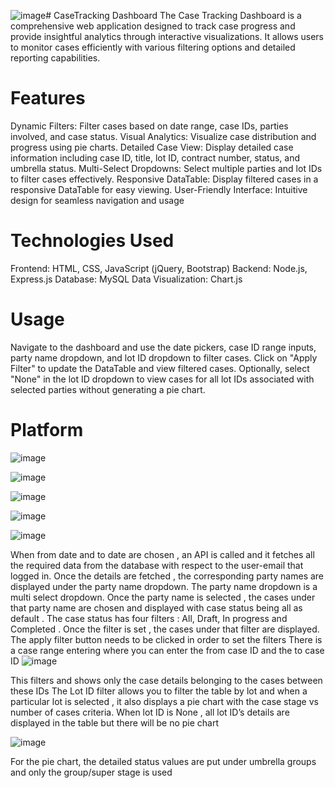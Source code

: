 ![image](https://github.com/Samhitha-Sudharsan/CaseTracking-Dashboard/assets/130522447/4c41cb44-747a-436b-8ed1-a5c08fca155a)# CaseTracking Dashboard
The Case Tracking Dashboard is a comprehensive web application designed to track case progress and provide insightful analytics through interactive visualizations. It allows users to monitor cases efficiently with various filtering options and detailed reporting capabilities.
# Features
Dynamic Filters: Filter cases based on date range, case IDs, parties involved, and case status.
Visual Analytics: Visualize case distribution and progress using pie charts.
Detailed Case View: Display detailed case information including case ID, title, lot ID, contract number, status, and umbrella status.
Multi-Select Dropdowns: Select multiple parties and lot IDs to filter cases effectively.
Responsive DataTable: Display filtered cases in a responsive DataTable for easy viewing.
User-Friendly Interface: Intuitive design for seamless navigation and usage
# Technologies Used
Frontend: HTML, CSS, JavaScript (jQuery, Bootstrap)
Backend: Node.js, Express.js
Database: MySQL
Data Visualization: Chart.js
# Usage

Navigate to the dashboard and use the date pickers, case ID range inputs, party name dropdown, and lot ID dropdown to filter cases.
Click on "Apply Filter" to update the DataTable and view filtered cases.
Optionally, select "None" in the lot ID dropdown to view cases for all lot IDs associated with selected parties without generating a pie chart.

# Platform

![image](https://github.com/Samhitha-Sudharsan/CaseTracking-Dashboard/assets/130522447/c7b08904-606a-4af4-979a-c00501a61ad9)


![image](https://github.com/Samhitha-Sudharsan/CaseTracking-Dashboard/assets/130522447/94d08c4c-47f5-4cd9-9630-246430bf6f36)


![image](https://github.com/Samhitha-Sudharsan/CaseTracking-Dashboard/assets/130522447/7ee43c6b-c2d8-4fd4-895c-e47f662ff982)

![image](https://github.com/Samhitha-Sudharsan/CaseTracking-Dashboard/assets/130522447/1ad8509b-7fe4-4cc9-a360-0e24c2ead1cc)

![image](https://github.com/Samhitha-Sudharsan/CaseTracking-Dashboard/assets/130522447/d01a7527-1265-48e1-a988-d3102f575a85)


When from date and to date are chosen , an API is called and it fetches all the required data from the database with respect to the user-email that logged in. 
Once the details are fetched , the corresponding party names are displayed under the party name dropdown. The party name dropdown is a multi select dropdown.
Once the party name is selected , the cases under that party name are chosen and displayed with case status being all as default . 
The case status has four filters : All, Draft, In progress and Completed . Once the filter is set , the cases under that filter are displayed. The apply filter button needs to be clicked in order to set the filters
There is a case range entering where you can enter the from case ID and the to case ID
![image](https://github.com/Samhitha-Sudharsan/CaseTracking-Dashboard/assets/130522447/86e858b6-48ef-426f-a19a-f2f7cb5981b9)

This filters and shows only the case details belonging to the cases between these IDs
The Lot ID filter allows you to filter the table by lot and when a particular lot is selected , it also displays a pie chart with the case stage vs number of cases criteria. When lot ID is None , all lot ID’s details are displayed in the table but there will be no pie chart


![image](https://github.com/Samhitha-Sudharsan/CaseTracking-Dashboard/assets/130522447/297285da-482d-47a1-ba94-888f9e97b523)

For the pie chart, the detailed status values are put under umbrella groups and only the group/super stage is used 














